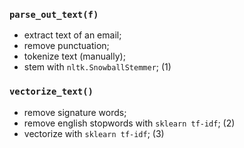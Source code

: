 ### `parse_out_text(f)`

- extract text of an email;
- remove punctuation;
- tokenize text (manually);
- stem with `nltk.SnowballStemmer`; (1)

### `vectorize_text()`

- remove signature words;
- remove english stopwords with `sklearn tf-idf`; (2)
- vectorize with `sklearn tf-idf`; (3)



    